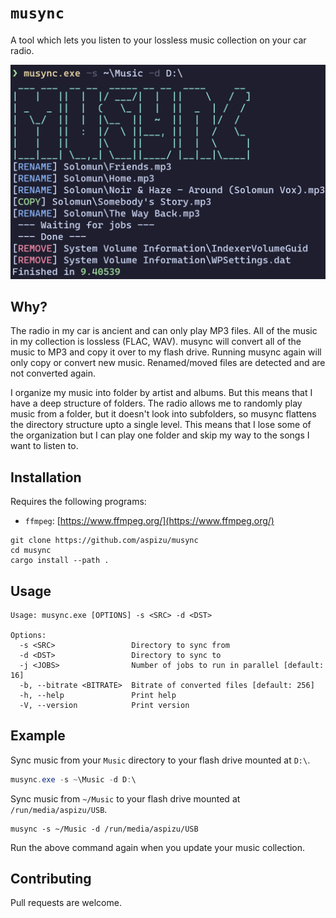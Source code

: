 # `musync`

A tool which lets you listen to your lossless music collection on your car radio.

![Preview](screenshot.png) 

## Why?

The radio in my car is ancient and can only play MP3 files. All of the music in my
collection is lossless (FLAC, WAV). musync will convert all of the music to MP3 and copy
it over to my flash drive. Running musync again will only copy or convert new music.
Renamed/moved files are detected and are not converted again.

I organize my music into folder by artist and albums. But this means that I have a deep
structure of folders. The radio allows me to randomly play music from a folder, but it
doesn't look into subfolders, so musync flattens the directory structure upto a single
level. This means that I lose some of the organization but I can play one folder and
skip my way to the songs I want to listen to.

## Installation

Requires the following programs:

 - `ffmpeg`: [https://www.ffmpeg.org/](https://www.ffmpeg.org/)

```shell
git clone https://github.com/aspizu/musync
cd musync
cargo install --path .
```

## Usage

```
Usage: musync.exe [OPTIONS] -s <SRC> -d <DST>

Options:
  -s <SRC>                 Directory to sync from
  -d <DST>                 Directory to sync to
  -j <JOBS>                Number of jobs to run in parallel [default: 16]
  -b, --bitrate <BITRATE>  Bitrate of converted files [default: 256]
  -h, --help               Print help
  -V, --version            Print version
```

## Example

Sync music from your `Music` directory to your flash drive mounted at `D:\`.

```powershell
musync.exe -s ~\Music -d D:\
```

Sync music from `~/Music` to your flash drive mounted at `/run/media/aspizu/USB`.

```shell
musync -s ~/Music -d /run/media/aspizu/USB
```

Run the above command again when you update your music collection.

## Contributing

Pull requests are welcome.
